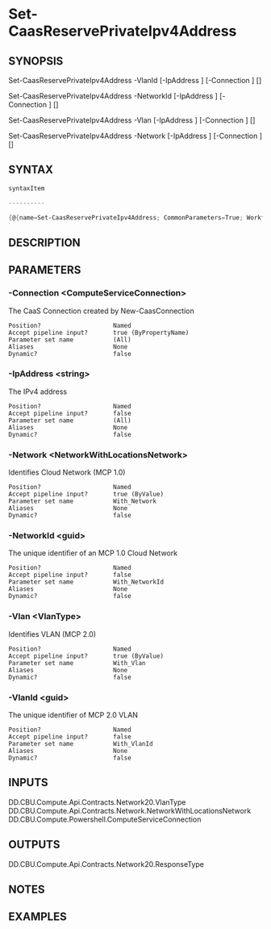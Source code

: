 ﻿Set-CaasReservePrivateIpv4Address
===================

## SYNOPSIS

Set-CaasReservePrivateIpv4Address -VlanId <guid> [-IpAddress <string>] [-Connection <ComputeServiceConnection>] [<CommonParameters>]

Set-CaasReservePrivateIpv4Address -NetworkId <guid> [-IpAddress <string>] [-Connection <ComputeServiceConnection>] [<CommonParameters>]

Set-CaasReservePrivateIpv4Address -Vlan <VlanType> [-IpAddress <string>] [-Connection <ComputeServiceConnection>] [<CommonParameters>]

Set-CaasReservePrivateIpv4Address -Network <NetworkWithLocationsNetwork> [-IpAddress <string>] [-Connection <ComputeServiceConnection>] [<CommonParameters>]


## SYNTAX
```powershell
syntaxItem                                                                                                                                                                                                                                                                                                                                                                                                                                                                                                         

----------                                                                                                                                                                                                                                                                                                                                                                                                                                                                                                         

{@{name=Set-CaasReservePrivateIpv4Address; CommonParameters=True; WorkflowCommonParameters=False; parameter=System.Object[]}, @{name=Set-CaasReservePrivateIpv4Address; CommonParameters=True; WorkflowCommonParameters=False; parameter=System.Object[]}, @{name=Set-CaasReservePrivateIpv4Address; CommonParameters=True; WorkflowCommonParameters=False; parameter=System.Object[]}, @{name=Set-CaasReservePrivateIpv4Address; CommonParameters=True; WorkflowCommonParameters=False; parameter=System.Object...
```

## DESCRIPTION


## PARAMETERS
### -Connection &lt;ComputeServiceConnection&gt;
The CaaS Connection created by New-CaasConnection
```
Position?                    Named
Accept pipeline input?       true (ByPropertyName)
Parameter set name           (All)
Aliases                      None
Dynamic?                     false
```
 
### -IpAddress &lt;string&gt;
The IPv4 address
```
Position?                    Named
Accept pipeline input?       false
Parameter set name           (All)
Aliases                      None
Dynamic?                     false
```
 
### -Network &lt;NetworkWithLocationsNetwork&gt;
Identifies Cloud Network (MCP 1.0)
```
Position?                    Named
Accept pipeline input?       true (ByValue)
Parameter set name           With_Network
Aliases                      None
Dynamic?                     false
```
 
### -NetworkId &lt;guid&gt;
The unique identifier of an MCP 1.0 Cloud Network
```
Position?                    Named
Accept pipeline input?       false
Parameter set name           With_NetworkId
Aliases                      None
Dynamic?                     false
```
 
### -Vlan &lt;VlanType&gt;
Identifies VLAN (MCP 2.0)
```
Position?                    Named
Accept pipeline input?       true (ByValue)
Parameter set name           With_Vlan
Aliases                      None
Dynamic?                     false
```
 
### -VlanId &lt;guid&gt;
The unique identifier of MCP 2.0 VLAN
```
Position?                    Named
Accept pipeline input?       false
Parameter set name           With_VlanId
Aliases                      None
Dynamic?                     false
```

## INPUTS
DD.CBU.Compute.Api.Contracts.Network20.VlanType
DD.CBU.Compute.Api.Contracts.Network.NetworkWithLocationsNetwork
DD.CBU.Compute.Powershell.ComputeServiceConnection


## OUTPUTS
DD.CBU.Compute.Api.Contracts.Network20.ResponseType


## NOTES


## EXAMPLES
